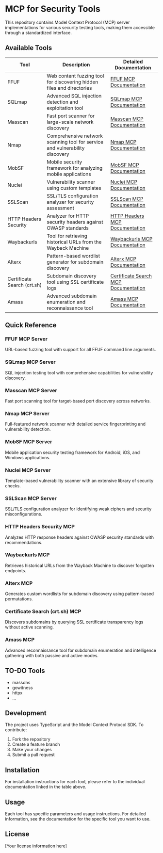 # MCP for Security Tools

This repository contains Model Context Protocol (MCP) server implementations for various security testing tools, making them accessible through a standardized interface.

## Available Tools

| Tool | Description | Detailed Documentation |
|------|-------------|------------------------|
| FFUF | Web content fuzzing tool for discovering hidden files and directories | [FFUF MCP Documentation](./ffuf-mcp/) |
| SQLmap | Advanced SQL injection detection and exploitation tool | [SQLmap MCP Documentation](./sqlmap-mcp/) |
| Masscan | Fast port scanner for large-scale network discovery | [Masscan MCP Documentation](./masscan-mcp/) |
| Nmap | Comprehensive network scanning tool for service and vulnerability discovery | [Nmap MCP Documentation](./nmap-mcp/) |
| MobSF | Mobile security framework for analyzing mobile applications | [MobSF MCP Documentation](./mobsf-mcp/) |
| Nuclei | Vulnerability scanner using custom templates | [Nuclei MCP Documentation](./nuclei-mcp/) |
| SSLScan | SSL/TLS configuration analyzer for security assessment | [SSLScan MCP Documentation](./sslscan-mcp/) |
| HTTP Headers Security | Analyzer for HTTP security headers against OWASP standards | [HTTP Headers MCP Documentation](./http-headers-security-mcp/) |
| Waybackurls | Tool for retrieving historical URLs from the Wayback Machine | [Waybackurls MCP Documentation](./waybackurls-mcp/) |
| Alterx | Pattern-based wordlist generator for subdomain discovery | [Alterx MCP Documentation](./alterx-mcp/) |
| Certificate Search (crt.sh) | Subdomain discovery tool using SSL certificate logs | [Certificate Search MCP Documentation](./crtsh-mcp/) |
| Amass | Advanced subdomain enumeration and reconnaissance tool | [Amass MCP Documentation](./amass-mcp) |

## Quick Reference

### FFUF MCP Server
URL-based fuzzing tool with support for all FFUF command line arguments.

### SQLmap MCP Server
SQL injection testing tool with comprehensive capabilities for vulnerability discovery.

### Masscan MCP Server
Fast port scanning tool for target-based port discovery across networks.

### Nmap MCP Server
Full-featured network scanner with detailed service fingerprinting and vulnerability detection.

### MobSF MCP Server
Mobile application security testing framework for Android, iOS, and Windows applications.

### Nuclei MCP Server
Template-based vulnerability scanner with an extensive library of security checks.

### SSLScan MCP Server
SSL/TLS configuration analyzer for identifying weak ciphers and security misconfigurations.

### HTTP Headers Security MCP
Analyzes HTTP response headers against OWASP security standards with recommendations.

### Waybackurls MCP
Retrieves historical URLs from the Wayback Machine to discover forgotten endpoints.

### Alterx MCP
Generates custom wordlists for subdomain discovery using pattern-based permutations.

### Certificate Search (crt.sh) MCP
Discovers subdomains by querying SSL certificate transparency logs without active scanning.

### Amass MCP
Advanced reconnaissance tool for subdomain enumeration and intelligence gathering with both passive and active modes.

## TO-DO Tools 
- massdns
- gowitness
- httpx
- ...

## Development

The project uses TypeScript and the Model Context Protocol SDK. To contribute:

1. Fork the repository
2. Create a feature branch
3. Make your changes
4. Submit a pull request

## Installation

For installation instructions for each tool, please refer to the individual documentation linked in the table above.

## Usage

Each tool has specific parameters and usage instructions. For detailed information, see the documentation for the specific tool you want to use.

## License

[Your license information here]